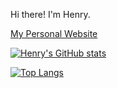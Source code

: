 Hi there! I'm Henry.

[My Personal Website](https://cyhkbl.github.io)

[![Henry's GitHub stats](https://github-readme-stats.vercel.app/api?username=cyhkbl)](https://github.com/anuraghazra/github-readme-stats)

[![Top Langs](https://github-readme-stats.vercel.app/api/top-langs/?username=cyhkbl&layout=compact)](https://github.com/anuraghazra/github-readme-stats)
